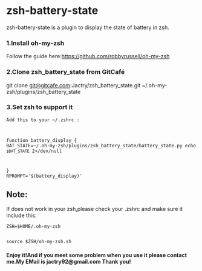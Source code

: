 zsh-battery-state
=======================
zsh-battery-state is a plugin to display the state of battery in zsh.


<h3>1.Install oh-my-zsh</h3> 

Follow the guide here:https://github.com/robbyrussell/oh-my-zsh

<h3>2.Clone zsh_battery_state from GitCafé</h3>

git clone git@gitcafe.com:Jactry/zsh_battery_state.git ~/.oh-my-zsh/plugins/zsh_battery_state

<h3>3.Set zsh to support it</h3>

<code>Add this to your ~/.zshrc :

function battery_display {
    BAT_STATE=~/.oh-my-zsh/plugins/zsh_battery_state/battery_state.py
    echo `$BAT_STATE` 2>/dev/null
</p>}
</code>
<code>RPROMPT='$(battery_display)'</code>

<h2>Note:</h2>If does not work in your zsh,please check your .zshrc and make sure it include this:
</p>
<code>ZSH=$HOME/.oh-my-zsh</p>
source $ZSH/oh-my-zsh.sh</code>

 
<h4>Enjoy it!And if you meet some problem when you use it please contact me.My EMail is jactry92@gmail.com Thank you!</h4>

